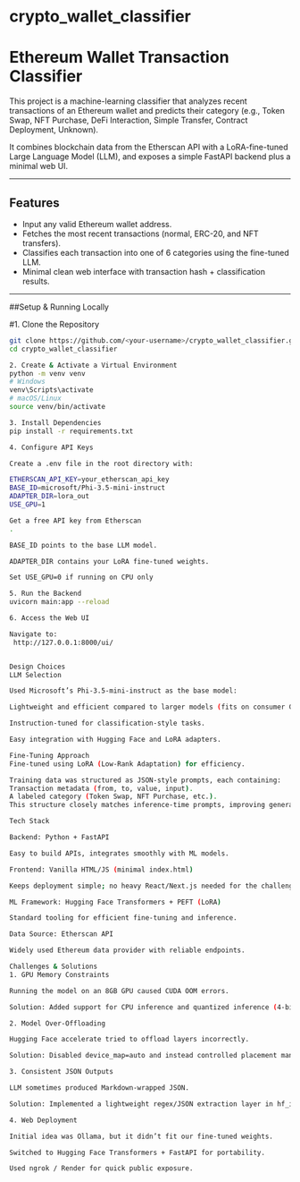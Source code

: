 # crypto_wallet_classifier


# Ethereum Wallet Transaction Classifier

This project is a machine-learning classifier that analyzes recent transactions of an Ethereum wallet and predicts their category (e.g., Token Swap, NFT Purchase, DeFi Interaction, Simple Transfer, Contract Deployment, Unknown).  

It combines blockchain data from the Etherscan API with a LoRA-fine-tuned Large Language Model (LLM), and exposes a simple FastAPI backend plus a minimal web UI.

---

## Features
- Input any valid Ethereum wallet address.  
- Fetches the most recent transactions (normal, ERC-20, and NFT transfers).  
- Classifies each transaction into one of 6 categories using the fine-tuned LLM.  
- Minimal clean web interface with transaction hash + classification results.  

---

##Setup & Running Locally

#1. Clone the Repository
```bash
git clone https://github.com/<your-username>/crypto_wallet_classifier.git
cd crypto_wallet_classifier

2. Create & Activate a Virtual Environment
python -m venv venv
# Windows
venv\Scripts\activate
# macOS/Linux
source venv/bin/activate

3. Install Dependencies
pip install -r requirements.txt

4. Configure API Keys

Create a .env file in the root directory with:

ETHERSCAN_API_KEY=your_etherscan_api_key
BASE_ID=microsoft/Phi-3.5-mini-instruct
ADAPTER_DIR=lora_out
USE_GPU=1

Get a free API key from Etherscan
.

BASE_ID points to the base LLM model.

ADAPTER_DIR contains your LoRA fine-tuned weights.

Set USE_GPU=0 if running on CPU only

5. Run the Backend
uvicorn main:app --reload

6. Access the Web UI

Navigate to:
 http://127.0.0.1:8000/ui/


Design Choices
LLM Selection

Used Microsoft’s Phi-3.5-mini-instruct as the base model:

Lightweight and efficient compared to larger models (fits on consumer GPUs).

Instruction-tuned for classification-style tasks.

Easy integration with Hugging Face and LoRA adapters.

Fine-Tuning Approach
Fine-tuned using LoRA (Low-Rank Adaptation) for efficiency.

Training data was structured as JSON-style prompts, each containing:
Transaction metadata (from, to, value, input).
A labeled category (Token Swap, NFT Purchase, etc.).
This structure closely matches inference-time prompts, improving generalization.

Tech Stack

Backend: Python + FastAPI

Easy to build APIs, integrates smoothly with ML models.

Frontend: Vanilla HTML/JS (minimal index.html)

Keeps deployment simple; no heavy React/Next.js needed for the challenge.

ML Framework: Hugging Face Transformers + PEFT (LoRA)

Standard tooling for efficient fine-tuning and inference.

Data Source: Etherscan API

Widely used Ethereum data provider with reliable endpoints.

Challenges & Solutions
1. GPU Memory Constraints

Running the model on an 8GB GPU caused CUDA OOM errors.

Solution: Added support for CPU inference and quantized inference (4-bit/8-bit) as fallbacks.

2. Model Over-Offloading

Hugging Face accelerate tried to offload layers incorrectly.

Solution: Disabled device_map=auto and instead controlled placement manually.

3. Consistent JSON Outputs

LLM sometimes produced Markdown-wrapped JSON.

Solution: Implemented a lightweight regex/JSON extraction layer in hf_infer.py.

4. Web Deployment

Initial idea was Ollama, but it didn’t fit our fine-tuned weights.

Switched to Hugging Face Transformers + FastAPI for portability.

Used ngrok / Render for quick public exposure.

